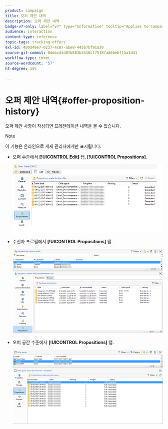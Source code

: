 ```yaml
---
product: campaign
title: 오퍼 제안 내역
description: 오퍼 제안 내역
badge-v7-only: label="v7" type="Informative" tooltip="Applies to Campaign Classic v7 only"
audience: interaction
content-type: reference
topic-tags: tracking-offers
exl-id: 480d49e7-0237-4c87-abe8-445b7bf91a30
source-git-commit: 8debcd3d8fb883b3316cf75187a86bebf15a1d31
workflow-type: tm+mt
source-wordcount: '57'
ht-degree: 15%

---
```


# 오퍼 제안 내역{#offer-proposition-history}



오퍼 제안 사항이 작성되면 프레젠테이션 내역을 볼 수 있습니다.

>[!NOTE]
>
>이 기능은 온라인으로 게재 관리자에게만 표시됩니다.

* 오퍼 수준에서 **[!UICONTROL Edit]** 탭, **[!UICONTROL Propositions]**.

   ![](assets/offer_followup_006.png)

* 수신자 프로필에서 **[!UICONTROL Propositions]** 탭.

   ![](assets/offer_followup_002.png)

* 오퍼 공간 수준에서 **[!UICONTROL Propositions]** 탭.

   ![](assets/offer_space_prop_001_b.png)
